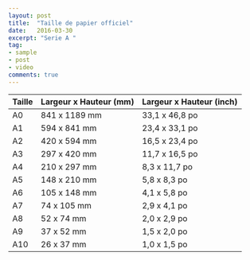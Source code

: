 ```yaml
---
layout: post
title:  "Taille de papier officiel"
date:   2016-03-30
excerpt: "Serie A "
tag:
- sample
- post
- video
comments: true
---
```


Taille | Largeur x Hauteur (mm) | Largeur x Hauteur (inch)
-----------|-----------|-----------
A0 | 	841 x 1189 mm | 33,1 x 46,8 po
A1 | 	594 x 841 mm | 	23,4 x 33,1 po
A2 | 	420 x 594 mm | 	16,5 x 23,4 po
A3 | 	297 x 420 mm | 	11,7 x 16,5 po
A4 | 	210 x 297 mm | 	8,3 x 11,7 po
A5 | 	148 x 210 mm | 	5,8 x 8,3 po
A6 | 	105 x 148 mm | 	4,1 x 5,8 po
A7 | 	74 x 105 mm |  2,9 x 4,1 po
A8 | 	52 x 74 mm | 	2,0 x 2,9 po
A9 | 	37 x 52 mm | 	1,5 x 2,0 po
A10 | 	26 x 37 mm | 	1,0 x 1,5 po
